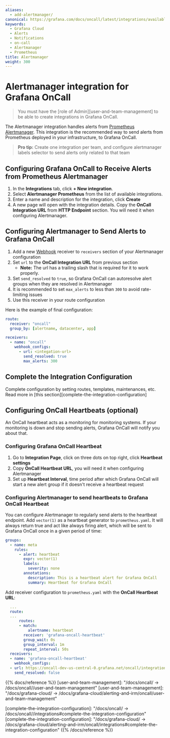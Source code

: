 ```yaml
---
aliases:
  - add-alertmanager/
canonical: https://grafana.com/docs/oncall/latest/integrations/available-integrations/configure-alertmanager/
keywords:
  - Grafana Cloud
  - Alerts
  - Notifications
  - on-call
  - Alertmanager
  - Prometheus
title: Alertmanager
weight: 300
---
```


# Alertmanager integration for Grafana OnCall

> You must have the [role of Admin][user-and-team-management] to be able to create integrations in Grafana OnCall.

The Alertmanager integration handles alerts from [Prometheus Alertmanager](https://prometheus.io/docs/alerting/latest/alertmanager/).
This integration is the recommended way to send alerts from Prometheus deployed in your infrastructure, to Grafana OnCall.

> **Pro tip:** Create one integration per team, and configure alertmanager labels selector to send alerts only related to that team

## Configuring Grafana OnCall to Receive Alerts from Prometheus Alertmanager

1. In the **Integrations** tab, click **+ New integration**.
2. Select **Alertmanager Prometheus** from the list of available integrations.
3. Enter a name and description for the integration, click **Create**
4. A new page will open with the integration details. Copy the **OnCall Integration URL** from **HTTP Endpoint** section.
   You will need it when configuring Alertmanager.

<!--![123](../_images/connect-new-monitoring.png)-->

## Configuring Alertmanager to Send Alerts to Grafana OnCall

1. Add a new [Webhook](https://prometheus.io/docs/alerting/latest/configuration/#webhook_config) receiver to `receivers`
   section of your Alertmanager configuration
2. Set `url` to the **OnCall Integration URL** from previous section
   - **Note:** The url has a trailing slash that is required for it to work properly.
3. Set `send_resolved` to `true`, so Grafana OnCall can autoresolve alert groups when they are resolved in Alertmanager
4. It is recommended to set `max_alerts` to less than `300` to avoid rate-limiting issues
5. Use this receiver in your route configuration

Here is the example of final configuration:

```yaml
route:
  receiver: "oncall"
  group_by: [alertname, datacenter, app]

receivers:
  - name: "oncall"
    webhook_configs:
      - url: <integation-url>
        send_resolved: true
        max_alerts: 300
```

## Complete the Integration Configuration

Complete configuration by setting routes, templates, maintenances, etc. Read more in
[this section][complete-the-integration-configuration]

## Configuring OnCall Heartbeats (optional)

An OnCall heartbeat acts as a monitoring for monitoring systems. If your monitoring is down and stop sending alerts,
Grafana OnCall will notify you about that.

### Configuring Grafana OnCall Heartbeat

1. Go to **Integration Page**, click on three dots on top right, click **Heartbeat settings**
2. Copy **OnCall Heartbeat URL**, you will need it when configuring Alertmanager
3. Set up **Heartbeat Interval**, time period after which Grafana OnCall will start a new alert group if it
   doesn't receive a heartbeat request

### Configuring Alertmanager to send heartbeats to Grafana OnCall Heartbeat

You can configure Alertmanager to regularly send alerts to the heartbeat endpoint. Add `vector(1)` as a heartbeat
generator to `prometheus.yaml`. It will always return true and act like always firing alert, which will be sent to
Grafana OnCall once in a given period of time:

```yaml
groups:
  - name: meta
    rules:
      - alert: heartbeat
        expr: vector(1)
        labels:
          severity: none
        annotations:
          description: This is a heartbeat alert for Grafana OnCall
          summary: Heartbeat for Grafana OnCall
```

Add receiver configuration to `prometheus.yaml` with the **OnCall Heartbeat URL**:

```yaml
  ...
  route:
  ...
      routes:
      - match:
          alertname: heartbeat
        receiver: 'grafana-oncall-heartbeat'
        group_wait: 0s
        group_interval: 1m
        repeat_interval: 50s
  receivers:
  - name: 'grafana-oncall-heartbeat'
    webhook_configs:
  - url: https://oncall-dev-us-central-0.grafana.net/oncall/integrations/v1/alertmanager/1234567890/heartbeat/
    send_resolved: false
```

{{% docs/reference %}}
[user-and-team-management]: "/docs/oncall/ -> /docs/oncall/<ONCALL VERSION>/user-and-team-management"
[user-and-team-management]: "/docs/grafana-cloud/ -> /docs/grafana-cloud/alerting-and-irm/oncall/user-and-team-management"

[complete-the-integration-configuration]: "/docs/oncall/ -> /docs/oncall/<ONCALL VERSION>/integrations#complete-the-integration-configuration"
[complete-the-integration-configuration]: "/docs/grafana-cloud/ -> /docs/grafana-cloud/alerting-and-irm/oncall/integrations#complete-the-integration-configuration"
{{% /docs/reference %}}
